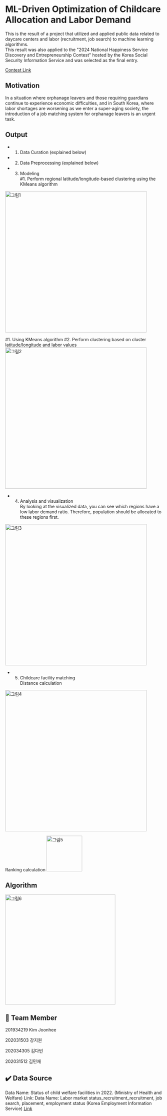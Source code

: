 # ML-Driven Optimization of Childcare Allocation and Labor Demand 
This is the result of a project that utilized and applied public data related to daycare centers and labor (recruitment, job search) to machine learning algorithms.    
This result was also applied to the "2024 National Happiness Service Discovery and Entrepreneurship Contest" hosted by the Korea Social Security Information Service and was selected as the final entry.

[Contest Link](https://www.ssis.or.kr/lay1/bbs/S1T67C95/A/102/view.do?article_seq=125799&cpage=1&rows=10&condition=&keyword=)

## Motivation
In a situation where orphanage leavers and those requiring guardians continue to experience economic difficulties, and in South Korea, where labor shortages are worsening as we enter a super-aging society, the introduction of a job matching system for orphanage leavers is an urgent task.

## Output
-  1. Data Curation (explained below)</br>
- 2. Data Preprocessing (explained below)</br>
- 3. Modeling </br>
#1. Perform regional latitude/longitude-based clustering using the KMeans algorithm
<img width="452" alt="그림1" src="https://github.com/joon-hee-kim/ML-Driven-Optimization-of-Childcare-Allocation-and-Labor-Demand/assets/121689436/e458c6df-a820-48ad-9f52-195c60e54d0b">

#1. Using KMeans algorithm 
#2. Perform clustering based on cluster latitude/longitude and labor values
<img width="452" alt="그림2" src="https://github.com/joon-hee-kim/ML-Driven-Optimization-of-Childcare-Allocation-and-Labor-Demand/assets/121689436/548f621a-0517-4d71-92f3-43bf14cc9df1">

- 4. Analysis and visualization </br>
By looking at the visualized data, you can see which regions have a low labor demand ratio. Therefore, population should be allocated to these regions first.
<img width="452" alt="그림3" src="https://github.com/joon-hee-kim/ML-Driven-Optimization-of-Childcare-Allocation-and-Labor-Demand/assets/121689436/c426552d-7d74-4470-acc6-2920c49f1822">

- 5. Childcare facility matching</br>
Distance calculation
<img width="452" alt="그림4" src="https://github.com/joon-hee-kim/ML-Driven-Optimization-of-Childcare-Allocation-and-Labor-Demand/assets/121689436/f06ae4bf-b01b-49f9-9dd0-64695f602ed1">

Ranking calculation
<img width="114" alt="그림5" src="https://github.com/joon-hee-kim/ML-Driven-Optimization-of-Childcare-Allocation-and-Labor-Demand/assets/121689436/a1a685b7-2896-48f6-a732-2b242eab4db5">

## Algorithm
<img width="352" alt="그림6" src="https://github.com/joon-hee-kim/ML-Driven-Optimization-of-Childcare-Allocation-and-Labor-Demand/assets/121689436/56aa5a15-3bd2-47c6-b7d2-bf595448166d">

## 👥 Team Member

201934219 Kim Joonhee </br>

202031503 강지원 </br>

202034305 김다빈 </br>

202031512 김민재 </br>

 
## ✔️ Data Source
Data Name: Status of child welfare facilities in 2022.  (Ministry of Health and Welfare)
Link:
Data Name: Labor market status_recruitment_recruitment, job search, placement, employment status (Korea Employment Information Service)
[Link](https://www.data.go.kr/data/15067938/fileData.do?recommendDataYn=Y)


